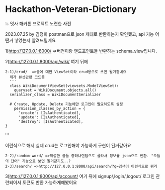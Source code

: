 # Hackathon-Veteran-Dictionary
💥 멋사 해커톤 프로젝트 노련한 사전

2023.07.25 
by 김정희
postman으로 json 제대로 반환하는지 확인했고,
api 기능 어떤거 넣었는지 알려드릴게요

1)http://127.0.0.1:8000/ =>버전이랑 엔드포인트들 반환하는 schema_view입니다.

2)http://127.0.0.1:8000/api/wiki/
  여기 뒤에
  
    2-1)/crud/  =>글에 대한 ViewSet이라 crud용으로 쓰면 될거같네요
      제가 뷰셋관련 코드를
      '''
      class WikiDocumentViewSet(viewsets.ModelViewSet):
        queryset = WikiDocument.objects.all()
      serializer_class = WikiDocumentSerializer

      # Create, Update, Delete 기능에만 로그인이 필요하도록 설정
        permission_classes_by_action = {
          'create': [IsAuthenticated],
          'update': [IsAuthenticated],
          'destroy': [IsAuthenticated],
    } 
   ''' 
  
  
  이런식으로 해서 실제 crud는 로그인해야 가능하게 구현이 된거같아요
    
    2-2)/random-word/ =>작성한 글들 중하나랜덤으로 골라서 정보를 json으로 반환. "오늘의 단어" 기능으로 보면 될거같기도..?
    2-3)/search/ =>http://127.0.0.1:8000/api/search/?q=검색어 이런식으로 쿼리
3)http://127.0.0.1:8000/api/account/
  여기 뒤에
  signup/,login/,logout/ 로그인 관련되어서 토큰도 반환 가능하게해봤어요
